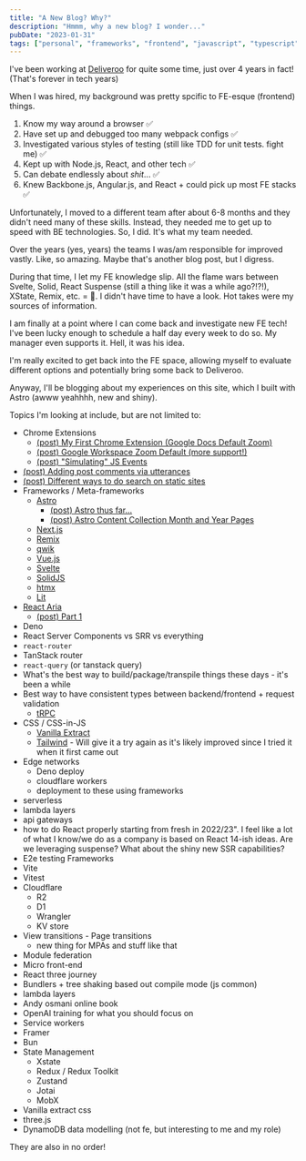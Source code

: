```yaml
---
title: "A New Blog? Why?"
description: "Hmmm, why a new blog? I wonder..."
pubDate: "2023-01-31"
tags: ["personal", "frameworks", "frontend", "javascript", "typescript"]
---
```


I've been working at [Deliveroo](https://deliveroo.co.uk/) for quite some time, just over 4 years in fact! (That's forever in tech years)

When I was hired, my background was pretty spcific to FE-esque (frontend) things.

1. Know my way around a browser ✅
2. Have set up and debugged too many webpack configs ✅
3. Investigated various styles of testing (still like TDD for unit tests. fight me) ✅
4. Kept up with Node.js, React, and other tech ✅
5. Can debate endlessly about _shit_... ✅
6. Knew Backbone.js, Angular.js, and React + could pick up most FE stacks ✅

Unfortunately, I moved to a different team after about 6-8 months and they didn't need many of these skills. Instead, they needed me to get up to speed with BE technologies. So, I did. It's what my team needed.

Over the years (yes, years) the teams I was/am responsible for improved vastly. Like, so amazing. Maybe that's another blog post, but I digress.

During that time, I let my FE knowledge slip. All the flame wars between Svelte, Solid, React Suspense (still a thing like it was a while ago?!?!), XState, Remix, etc. = 🍿. I didn't have time to have a look. Hot takes were my sources of information.

I am finally at a point where I can come back and investigate new FE tech! I've been lucky enough to schedule a half day every week to do so. My manager even supports it. Hell, it was his idea.

I'm really excited to get back into the FE space, allowing myself to evaluate different options and potentially bring some back to Deliveroo.

Anyway, I'll be blogging about my experiences on this site, which I built with Astro (awww yeahhhh, new and shiny).

Topics I'm looking at include, but are not limited to:

-   Chrome Extensions
    -   [(post) My First Chrome Extension (Google Docs Default Zoom)](../02/my-first-chrome-extension.md)
    -   [(post) Google Workspace Zoom Default (more support!)](../03/introducing-google-workspace-zoom-default.md)
    -   [(post) "Simulating" JS Events](../04/simulating-js-events.mdx)
-   [(post) Adding post comments via utterances](../02/adding-comments-to-this-thing.md)
-   [(post) Different ways to do search on static sites](../02/how-do-search-this-thing.md)
-   Frameworks / Meta-frameworks
    -   [Astro](https://astro.build/)
        -   [(post) Astro thus far...](../02/1-astro-thus-far.md)
        -   [(post) Astro Content Collection Month and Year Pages](../05/astro-content-collection-month-and-year-pages.md)
    -   [Next.js](https://nextjs.org/)
    -   [Remix](https://remix.run/)
    -   [qwik](https://qwik.builder.io/)
    -   [Vue.js](https://vuejs.org/)
    -   [Svelte](https://svelte.dev/)
    -   [SolidJS](https://www.solidjs.com/)
    -   [htmx](https://htmx.org/)
    -   [Lit](https://lit.dev/)
-   [React Aria](https://react-spectrum.adobe.com/react-aria/)
    -   [(post) Part 1](../03/1-react-aria-exploration.md#usebutton-requires-a-ref-and-props)
-   Deno
-   React Server Components vs SRR vs everything
-   `react-router`
-   TanStack router
-   `react-query` (or tanstack query)
-   What's the best way to build/package/transpile things these days - it's been a while
-   Best way to have consistent types between backend/frontend + request validation
    -   [tRPC](https://trpc.io/)
-   CSS / CSS-in-JS
    -   [Vanilla Extract](https://github.com/vanilla-extract-css/vanilla-extract)
    -   [Tailwind](https://tailwindcss.com/) - Will give it a try again as it's likely improved since I tried it when it first came out
-   Edge networks
    -   Deno deploy
    -   cloudflare workers
    -   deployment to these using frameworks
-   serverless
-   lambda layers
-   api gateways
-   how to do React properly starting from fresh in 2022/23". I feel like a lot of what I know/we do as a company is based on React 14-ish ideas. Are we leveraging suspense? What about the shiny new SSR capabilities?
-   E2e testing Frameworks
-   Vite
-   Vitest
-   Cloudflare
    -   R2
    -   D1
    -   Wrangler
    -   KV store
-   View transitions - Page transitions
    -   new thing for MPAs and stuff like that
-   Module federation
-   Micro front-end
-   React three journey
-   Bundlers + tree shaking based out compile mode (js common)
-   lambda layers
-   Andy osmani online book
-   OpenAI training for what you should focus on
-   Service workers
-   Framer
-   Bun
-   State Management
    -   Xstate
    -   Redux / Redux Toolkit
    -   Zustand
    -   Jotai
    -   MobX
-   Vanilla extract css
-   three.js
-   DynamoDB data modelling (not fe, but interesting to me and my role)

They are also in no order!

